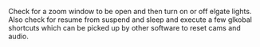 Check for a zoom window to be open and then turn on or off elgate lights.
Also check for resume from suspend and sleep and execute a few glkobal shortcuts which can be picked up by other software to reset cams and audio.